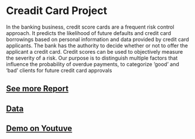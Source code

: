 ﻿# Creadit Card Project
 
 In the banking business, credit score cards are a frequent risk control approach. It
predicts the likelihood of future defaults and credit card borrowings based on personal
information and data provided by credit card applicants. The bank has the authority to decide
whether or not to offer the applicant a credit card. Credit scores can be used to objectively
measure the severity of a risk. Our purpose is to distinguish multiple factors that influence the
probability of overdue payments, to categorize ‘good’ and ‘bad’ clients for future credit card
approvals

## [See more Report](https://github.com/nguyenduongkhai/Creadit_Card_Approval/blob/5e06b083a9960e3ed67733014ed11e8cc1e83e48/Project%20Report%20-%20CP3403.pdf)
## [Data](https://www.kaggle.com/datasets/rikdifos/credit-card-approval-prediction)
## [Demo on Youtuve](https://youtu.be/9j48ieeJvUE)
